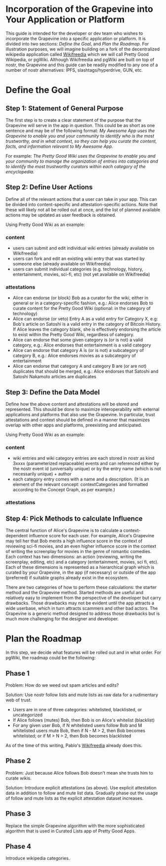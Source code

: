 <h1>Incorporation of the Grapevine into Your Application or Platform</h1>

This guide is intended for the developer or dev team who wishes to incorporate the Grapevine into a specific application or platform. It is divided into two sections: _Define the Goal_, and _Plan the Roadmap_. For illustration purposes, we will imagine building on a fork of the decentralized wikipedia application called [Wikifreedia](https://wikifreedia.xyz) which we will call Pretty Good Wikipedia, or pgWiki. Although Wikifreedia and pgWiki are built on top of nostr, the Grapevine and this guide can be readily modified to any one of a number of nostr alternatives: IPFS, slashtags/hyperdrive, GUN, etc.

# Define the Goal 

## Step 1: Statement of General Purpose 

The first step is to create a clear statement of the purpose that the Grapevine will serve in the app in question. This could be as short as one sentence and may be of the following format: _My Awesome App uses the Grapevine to enable you and your community to identify who is the most trustworthy, and in what context, so they can help you curate the content, facts, and information relevant to My Awesome App._

For example: _The Pretty Good Wiki uses the Grapevine to enable you and your community to manage the organization of entries into categories and to identify the most trustworthy curators within each category of the encyclopedia._

## Step 2: Define User Actions

Define all of the relevant actions that a user can take in your app. This can be divided into content-specific and attestation-specific actions. Note that these will likely not all be rolled out at once, and the list of planned available actions may be updated as user feedback is obtained.

Using Pretty Good Wiki as an example:

### content
- users can submit and edit individual wiki entries (already available on Wikifreedia)
- users can fork and edit an existing wiki entry that was started by someone else (already available on Wikifreedia)
- users can submit individual categories (e.g. technology, history, entertainment, movies, sci-fi, etc) (not yet available on Wikifreedia)

### attestations
- Alice can endorse (or block) Bob as a curator for the wiki, either in general or in a category-specific fashion, e.g.: Alice endorses Bob to curate content for the Pretty Good Wiki (optional: in the category of technology)
- Alice can endorse (or veto) Entry A as a valid entry for Category X, e.g: Bob's article on Satoshi is a valid entry in the category of Bitcoin History. If Alice leaves the category blank, she is effectively endorsing the article to exist within the Pretty Good Wiki, regardless of category.
- Alice can endorse that some given category is (or is not) a valid category, e.g.: Alice endorses that entertainment is a valid category
- Alice can endorse that category A is (or is not) a subcategory of category B, e.g.: Alice endorses movies as a subcategory of entertainment
- Alice can endorse that category A and category B are (or are not) duplicates that should be merged, e.g.: Alice endorses that Satoshi and Satoshi Nakamoto articles are duplicates

## Step 3: Define the Data Model

Define how the above content and attestations will be stored and represented. This should be done to maximize interoperability with external applications and platforms that also use the Grapevine. In particular, trust attestations and context should be defined in a manner that maximizes overlap with other apps and platforms, preexisting and anticipated.

Using Pretty Good Wiki as an example:

### content
- wiki entries and wiki category entries are each stored in nostr as kind 3xxxx (parameterized replaceable) events and can referenced either by the nostr event id (universally unique) or by the entry name (which is not necessarily unique) + author
- each category entry comes with a name and a description. (It is an element of the relevant concept: contextCategories and formatted according to the Concept Graph, as per example.)
 
### attestations


## Step 4: Pick Methods to calculate Influence

The central function of Alice's Grapevine is to calculate a context-dependent influence score for each user. For example, Alice's Grapevine may tell her that Bob merits a high influence score in the context of reviewing sci-fi movies, and an even higher influence score in the context of writing the screenplay for movies in the genre of romantic comedies. Each context has two dimensions: an action (reviewing, writing the screenplay, editing, etc) and a category (entertainment, movies, sci fi, etc). Each of these dimensions is represented as a hierarchical graph which is curated by your Grapevine, in the app (if necessary) or outside of the app (preferred) if suitable graphs already exist in the ecosystem.

There are two categories of how to perform these calculations: the starter method and the Grapevine method. Started methods are useful and relatively easy to implement from the perspective of the developer but carry drawbacks. Those drawbacks may not be evident until the app attracts a wide userbase, which in turn attracts scammers and other bad actors. The Grapevine is a generic method designed to address those drawbacks but is much more challenging for the designer and developer.

# Plan the Roadmap

In this step, we decide what features will be rolled out and in what order. For pgWiki, the roadmap could be the following:

## Phase 1

Problem: How do we weed out spam articles and edits?

Solution: Use nostr follow lists and mute lists as raw data for a rudimentary web of trust.
- Users are in one of three categories: whitelisted, blacklisted, or uncategorized
- If Alice follows (mutes) Bob, then Bob is on Alice's whitelist (blacklist)
- For any given user Bob, if N whitelisted users follow Bob and M whitelisted users mute Bob, then if N - M > 2, then Bob becomes whitelisted; or if M > N > 2, then Bob becomes blacklisted

As of the time of this writing, Pablo's [Wikifreedia](https://wikifreedia.xyz) already does this.

## Phase 2

Problem: Just because Alice follows Bob doesn't mean she trusts him to curate wikis.

Solution: Introduce explicit attestations (as above). Use explicit attestation data in addition to follow and mute list data. Gradually phase out the usage of follow and mute lists as the explicit attestation dataset increases.

## Phase 3

Replace the simple Grapevine algorithm with the more sophisticated algorithm that is used in Curated Lists app of Pretty Good Apps.

## Phase 4

Introduce wikipedia categories.


